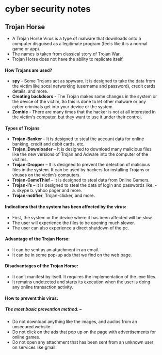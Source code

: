 # cyber security notes

## Trojan Horse
* A Trojan Horse Virus is a type of malware that downloads onto a computer disguised as a legitimate program (feels like it is a normal game or app).
* The names is taken from classical story of Trojan War.
* Trojan Horse does not have the ability to replicate itself.

#### How Trojans are used?
* <b>spy</b> - Some Trojans act as spyware. It is designed to take the data from the victim like socal networking (username and password), credit cards details, and more.
* <b>Creating backdoors</b> - The Trojan makes some changes in the system or the device of the victim, So this is done to let other malware or any cyber criminals get into your device or the system.
* <b>Zombie</b> - There are many times that the hacker is not at all interested in the victim's computer, but they want to use it under their control.

#### Types of Trojans
* <b>Trojan-Banker</b> – It is designed to steal the account data for online banking, credit and debit cards, etc.
* <b>Trojan_Downloader</b> – It is designed to download many malicious files like the new versions of Trojan and Adware into the computer of the victims.
* <b>Trojan-Dropper</b> – It is designed to prevent the detection of malicious files in the system. It can be used by hackers for installing Trojans or viruses on the victim’s computers.
* <b>Trojan-GameThief</b> – It is designed to steal data from Online Gamers.
* <b>Trojan-I’s</b> – It is designed to steal the data of login and passwords like: -a. skype b. yahoo pager and more.
* <b>Trojan-notifier</b>, Trojan-clicker, and more.

#### Indications that the system has been affected by the virus:
* First, the system or the device where it has been affected will be slow.
* The user will experience the files to be opening much slower.
* The user can also experience a direct shutdown of the pc.

#### Advantage of the Trojan Horse:
* It can be sent as an attachment in an email.
* It can be in some pop-up ads that we find on the web page.
#### Disadvantages of the Trojan Horse:
* It can’t manifest by itself. It requires the implementation of the .exe files.
* It remains undetected and starts its execution when the user is doing any online transaction activity.

#### How to prevent this virus: 
##### The most basic prevention method: –
* Do not download anything like the images, and audios from an unsecured website.
* Do not click on the ads that pop up on the page with advertisements for online games.
* Do not open any attachment that has been sent from an unknown user on services like gmail.
